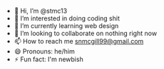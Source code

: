 - 👋 Hi, I’m @stmc13
- 👀 I’m interested in doing coding shit
- 🌱 I’m currently learning web design
- 💞️ I’m looking to collaborate on nothing right now
- 📫 How to reach me snmcgill99@gmail.com
- 😄 Pronouns: he/him
- ⚡ Fun fact: I'm newbish

<!---
stmc13/stmc13 is a ✨ special ✨ repository because its `README.md` (this file) appears on your GitHub profile.
You can click the Preview link to take a look at your changes.
--->
